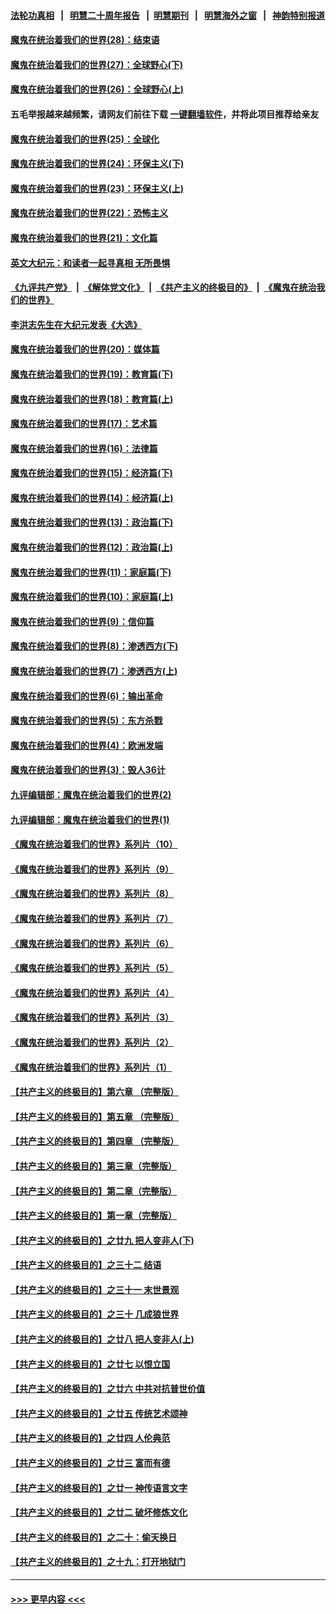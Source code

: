 #### [法轮功真相](https://github.com/gfw-breaker/truth/blob/master/README.md?t=0) &nbsp;&nbsp;|&nbsp;&nbsp; [明慧二十周年报告](https://github.com/gfw-breaker/mh-reports/blob/master/README.md?t=0) &nbsp;&nbsp;|&nbsp;&nbsp;[明慧期刊](https://github.com/gfw-breaker/mh-qikan) &nbsp;&nbsp;|&nbsp;&nbsp; [明慧海外之窗](https://github.com/gfw-breaker/mh-news/blob/master/README.md?t=0) &nbsp;&nbsp;|&nbsp;&nbsp; [神韵特别报道](https://github.com/gfw-breaker/mh-news/blob/master/shenyun.md?t=0)
#### [魔鬼在统治着我们的世界(28)：结束语](../pages/nsc422/n10936246.md?t=06110504) 
#### [魔鬼在统治着我们的世界(27)：全球野心(下)](../pages/nsc422/n10928319.md?t=06110504) 
#### [魔鬼在统治着我们的世界(26)：全球野心(上)](../pages/nsc422/n10900318.md?t=06110504) 
#### 五毛举报越来越频繁，请网友们前往下载 [一键翻墙软件](https://github.com/gfw-breaker/ssr-accounts)，并将此项目推荐给亲友
#### [魔鬼在统治着我们的世界(25)：全球化](../pages/nsc422/n10788205.md?t=06110504) 
#### [魔鬼在统治着我们的世界(24)：环保主义(下)](../pages/nsc422/n10695307.md?t=06110504) 
#### [魔鬼在统治着我们的世界(23)：环保主义(上)](../pages/nsc422/n10688613.md?t=06110504) 
#### [魔鬼在统治着我们的世界(22)：恐怖主义](../pages/nsc422/n10614727.md?t=06110504) 
#### [魔鬼在统治着我们的世界(21)：文化篇](../pages/nsc422/n10597706.md?t=06110504) 
#### [英文大纪元：和读者一起寻真相 无所畏惧](../pages/nsc422/n12542027.md?t=06110504) 
#### [《九评共产党》](https://github.com/begood0513/9ping.md/blob/master/README.md) &nbsp;|&nbsp; [《解体党文化》](../../../../jtdwh.md/blob/master/README.md)  &nbsp;|&nbsp; [《共产主义的终极目的》](../../../../gczydzjmd.md/blob/master/README.md) &nbsp;|&nbsp; [《魔鬼在统治我们的世界》](../../../../mgztzwmdsj.md/blob/master/README.md) 
#### [李洪志先生在大纪元发表《大选》](../pages/nsc422/n12534746.md?t=06110504) 
#### [魔鬼在统治着我们的世界(20)：媒体篇](../pages/nsc422/n10586579.md?t=06110504) 
#### [魔鬼在统治着我们的世界(19)：教育篇(下)](../pages/nsc422/n10564808.md?t=06110504) 
#### [魔鬼在统治着我们的世界(18)：教育篇(上)](../pages/nsc422/n10526970.md?t=06110504) 
#### [魔鬼在统治着我们的世界(17)：艺术篇](../pages/nsc422/n10499093.md?t=06110504) 
#### [魔鬼在统治着我们的世界(16)：法律篇](../pages/nsc422/n10485969.md?t=06110504) 
#### [魔鬼在统治着我们的世界(15)：经济篇(下)](../pages/nsc422/n10469975.md?t=06110504) 
#### [魔鬼在统治着我们的世界(14)：经济篇(上)](../pages/nsc422/n10457370.md?t=06110504) 
#### [魔鬼在统治着我们的世界(13)：政治篇(下)](../pages/nsc422/n10448270.md?t=06110504) 
#### [魔鬼在统治着我们的世界(12)：政治篇(上)](../pages/nsc422/n10444576.md?t=06110504) 
#### [魔鬼在统治着我们的世界(11)：家庭篇(下)](../pages/nsc422/n10440961.md?t=06110504) 
#### [魔鬼在统治着我们的世界(10)：家庭篇(上)](../pages/nsc422/n10435448.md?t=06110504) 
#### [魔鬼在统治着我们的世界(9)：信仰篇](../pages/nsc422/n10432159.md?t=06110504) 
#### [魔鬼在统治着我们的世界(8)：渗透西方(下)](../pages/nsc422/n10429603.md?t=06110504) 
#### [魔鬼在统治着我们的世界(7)：渗透西方(上)](../pages/nsc422/n10426013.md?t=06110504) 
#### [魔鬼在统治着我们的世界(6)：输出革命](../pages/nsc422/n10421536.md?t=06110504) 
#### [魔鬼在统治着我们的世界(5)：东方杀戮](../pages/nsc422/n10417707.md?t=06110504) 
#### [魔鬼在统治着我们的世界(4)：欧洲发端](../pages/nsc422/n10414890.md?t=06110504) 
#### [魔鬼在统治着我们的世界(3)：毁人36计](../pages/nsc422/n10411583.md?t=06110504) 
#### [九评编辑部：魔鬼在统治着我们的世界(2)](../pages/nsc422/n10410036.md?t=06110504) 
#### [九评编辑部：魔鬼在统治着我们的世界(1)](../pages/nsc422/n10406825.md?t=06110504) 
#### [《魔鬼在统治着我们的世界》系列片（10）](../pages/nsc422/n12292670.md?t=06110504) 
#### [《魔鬼在统治着我们的世界》系列片（9）](../pages/nsc422/n12290859.md?t=06110504) 
#### [《魔鬼在统治着我们的世界》系列片（8）](../pages/nsc422/n12287445.md?t=06110504) 
#### [《魔鬼在统治着我们的世界》系列片（7）](../pages/nsc422/n12283425.md?t=06110504) 
#### [《魔鬼在统治着我们的世界》系列片（6）](../pages/nsc422/n12282314.md?t=06110504) 
#### [《魔鬼在统治着我们的世界》系列片（5）](../pages/nsc422/n12281419.md?t=06110504) 
#### [《魔鬼在统治着我们的世界》系列片（4）](../pages/nsc422/n12274024.md?t=06110504) 
#### [《魔鬼在统治着我们的世界》系列片（3）](../pages/nsc422/n12271322.md?t=06110504) 
#### [《魔鬼在统治着我们的世界》系列片（2）](../pages/nsc422/n12269049.md?t=06110504) 
#### [《魔鬼在统治着我们的世界》系列片（1）](../pages/nsc422/n12267575.md?t=06110504) 
#### [【共产主义的终极目的】第六章 （完整版）](../pages/nsc422/n11428913.md?t=06110504) 
#### [【共产主义的终极目的】第五章 （完整版）](../pages/nsc422/n11428912.md?t=06110504) 
#### [【共产主义的终极目的】第四章 （完整版）](../pages/nsc422/n11428907.md?t=06110504) 
#### [【共产主义的终极目的】第三章（完整版）](../pages/nsc422/n11428848.md?t=06110504) 
#### [【共产主义的终极目的】第二章（完整版）](../pages/nsc422/n11428831.md?t=06110504) 
#### [【共产主义的终极目的】第一章（完整版）](../pages/nsc422/n11417651.md?t=06110504) 
#### [【共产主义的终极目的】之廿九 把人变非人(下)](../pages/nsc422/n11344140.md?t=06110504) 
#### [【共产主义的终极目的】之三十二 结语](../pages/nsc422/n11360535.md?t=06110504) 
#### [【共产主义的终极目的】之三十一 末世景观](../pages/nsc422/n11351129.md?t=06110504) 
#### [【共产主义的终极目的】之三十 几成狼世界](../pages/nsc422/n11348280.md?t=06110504) 
#### [【共产主义的终极目的】之廿八 把人变非人(上)](../pages/nsc422/n11340492.md?t=06110504) 
#### [【共产主义的终极目的】之廿七 以恨立国](../pages/nsc422/n11336944.md?t=06110504) 
#### [【共产主义的终极目的】之廿六 中共对抗普世价值](../pages/nsc422/n11324785.md?t=06110504) 
#### [【共产主义的终极目的】之廿五 传统艺术颂神](../pages/nsc422/n11296396.md?t=06110504) 
#### [【共产主义的终极目的】之廿四 人伦典范](../pages/nsc422/n11296397.md?t=06110504) 
#### [【共产主义的终极目的】之廿三 富而有德](../pages/nsc422/n11283598.md?t=06110504) 
#### [【共产主义的终极目的】之廿一 神传语言文字](../pages/nsc422/n11263265.md?t=06110504) 
#### [【共产主义的终极目的】之廿二 破坏修炼文化](../pages/nsc422/n11245728.md?t=06110504) 
#### [【共产主义的终极目的】之二十：偷天换日](../pages/nsc422/n11238846.md?t=06110504) 
#### [【共产主义的终极目的】之十九：打开地狱门](../pages/nsc422/n11206376.md?t=06110504) 

----
#### [ >>> 更早内容 <<< ](../indexes/nsc422-earlier.md)
